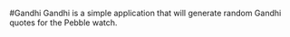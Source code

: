 #Gandhi
Gandhi is a simple application that will generate random Gandhi quotes for the Pebble watch. 
